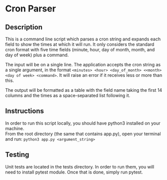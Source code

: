 Cron Parser
=========
Description
-----------
This is a command line script which parses a cron string and expands each field
to show the times at which it will run.
It only considers the standard cron format with five time fields (minute, hour, day of month, month, and day of week) plus a command. <br>

The input will be on a single line.
The application accepts the cron string as a single argument, in the format 
`<minutes> <hour> <day_of_month> <<month> <day of week> <command>`. It will raise an error if it receives less or more than this.  <br>

The output will be formatted as a table with the field name taking the first 14 columns and the times as a space-separated list following it. <br>

Instructions
------------
In order to run this script locally, you should have python3 installed on your machine. <br>
From the root directory (the same that contains app.py), open your terminal and run: `python3 app.py <argument_string>`

Testing
-------
Unit tests are located in the tests directory. In order to run them, you will need to install pytest module. Once that is done, simply run pytest.